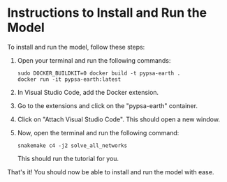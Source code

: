 # Instructions to Install and Run the Model

To install and run the model, follow these steps:

1. Open your terminal and run the following commands:

   ```
   sudo DOCKER_BUILDKIT=0 docker build -t pypsa-earth .
   docker run -it pypsa-earth:latest
   ```

2. In Visual Studio Code, add the Docker extension.

3. Go to the extensions and click on the "pypsa-earth" container.

4. Click on "Attach Visual Studio Code". This should open a new window.

5. Now, open the terminal and run the following command:

   ```
   snakemake c4 -j2 solve_all_networks
   ```

   This should run the tutorial for you.

That's it! You should now be able to install and run the model with ease.